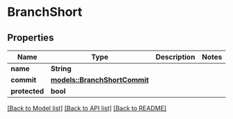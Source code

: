 # BranchShort

## Properties

Name | Type | Description | Notes
------------ | ------------- | ------------- | -------------
**name** | **String** |  | 
**commit** | [**models::BranchShortCommit**](branch_short_commit.md) |  | 
**protected** | **bool** |  | 

[[Back to Model list]](../README.md#documentation-for-models) [[Back to API list]](../README.md#documentation-for-api-endpoints) [[Back to README]](../README.md)


